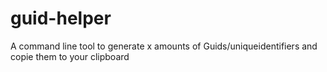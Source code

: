 # guid-helper
A command line tool to generate x amounts of Guids/uniqueidentifiers and copie them to your clipboard

